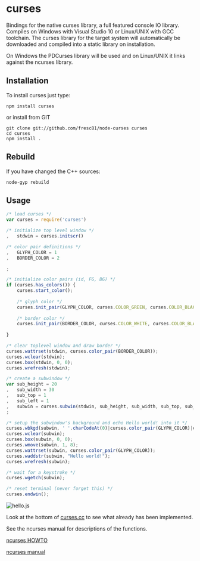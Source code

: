 
# curses

Bindings for the native curses library, a full featured console IO library.
Compiles on Windows with Visual Studio 10 or Linux/UNIX with GCC toolchain.
The curses library for the target system will automatically be downloaded
and compiled into a static library on installation.

On Windows the PDCurses library will be used and on Linux/UNIX it links against
the ncurses library.


## Installation

To install curses just type:

```
npm install curses
```

or install from GIT

```
git clone git://github.com/fresc81/node-curses curses
cd curses
npm install .
```


## Rebuild

If you have changed the C++ sources:

```
node-gyp rebuild
```


## Usage

```javascript
/* load curses */
var curses = require('curses')

/* initialize top level window */
,   stdwin = curses.initscr()

/* color pair definitions */
,   GLYPH_COLOR = 1
,   BORDER_COLOR = 2

;

/* initialize color pairs (id, FG, BG) */
if (curses.has_colors()) {
    curses.start_color();
    
    /* glyph color */
    curses.init_pair(GLYPH_COLOR, curses.COLOR_GREEN, curses.COLOR_BLACK);
    
    /* border color */
    curses.init_pair(BORDER_COLOR, curses.COLOR_WHITE, curses.COLOR_BLACK);
    
}

/* clear toplevel window and draw border */
curses.wattrset(stdwin, curses.color_pair(BORDER_COLOR));
curses.wclear(stdwin);
curses.box(stdwin, 0, 0);
curses.wrefresh(stdwin);

/* create a subwindow */
var sub_height = 20
,   sub_width = 30
,   sub_top = 1
,   sub_left = 1
,   subwin = curses.subwin(stdwin, sub_height, sub_width, sub_top, sub_left)
;

/* setup the subwindow's background and echo Hello world! into it */
curses.wbkgd(subwin, ' '.charCodeAt(0)|curses.color_pair(GLYPH_COLOR)|curses.A_REVERSE);
curses.wclear(subwin);
curses.box(subwin, 0, 0);
curses.wmove(subwin, 1, 8);
curses.wattrset(subwin, curses.color_pair(GLYPH_COLOR));
curses.waddstr(subwin, "Hello world!");
curses.wrefresh(subwin);

/* wait for a keystroke */
curses.wgetch(subwin);

/* reset terminal (never forget this) */
curses.endwin();
```

![hello.js](node-curses/wiki/hello.png)

Look at the bottom of [curses.cc](node-curses/blob/master/src/curses.cc "src/curses") to
see what already has been implemented.

See the ncurses manual for descriptions of the functions.

[ncurses HOWTO](http://tldp.org/HOWTO/NCURSES-Programming-HOWTO/ "ncurses HOWTO")

[ncurses manual](http://invisible-island.net/ncurses/man/ncurses.3x.html "ncurses manual")
